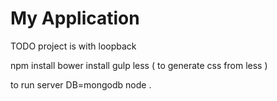 # My Application

TODO project is with loopback

npm install
bower install
gulp less ( to generate css from less )

to run server
DB=mongodb node . 
